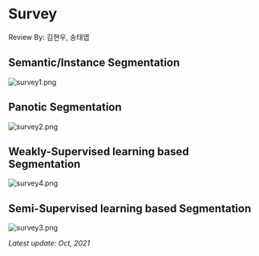 # Survey

Review By: 김현우, 송태엽

## Semantic/Instance Segmentation

![survey1.png](pic/survey1.png)

## Panotic Segmentation

![survey2.png](pic/survey2.png)

## Weakly-Supervised learning based Segmentation

![survey4.png](pic/survey4.png)


## Semi-Supervised learning based Segmentation

![survey3.png](pic/survey3.png)
 
     
*Latest update: Oct, 2021*

